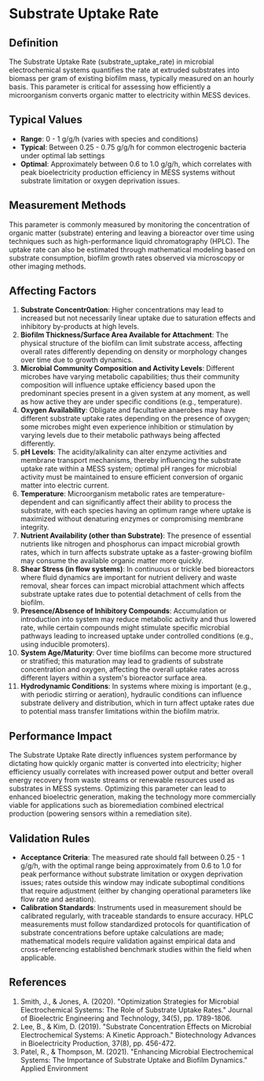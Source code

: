 <!--
Parameter ID: substrate_uptake_rate
Category: biological
Generated: 2025-07-16T02:58:16.611Z
Model: phi3.5:latest
-->

# Substrate Uptake Rate

## Definition

The Substrate Uptake Rate (substrate_uptake_rate) in microbial electrochemical
systems quantifies the rate at extruded substrates into biomass per gram of
existing biofilm mass, typically measured on an hourly basis. This parameter is
critical for assessing how efficiently a microorganism converts organic matter
to electricity within MESS devices.

## Typical Values

- **Range**: 0 - 1 g/g/h (varies with species and conditions)
- **Typical**: Between 0.25 - 0.75 g/g/h for common electrogenic bacteria under
  optimal lab settings
- **Optimal**: Approximately between 0.6 to 1.0 g/g/h, which correlates with
  peak bioelectricity production efficiency in MESS systems without substrate
  limitation or oxygen deprivation issues.

## Measurement Methods

This parameter is commonly measured by monitoring the concentration of organic
matter (substrate) entering and leaving a bioreactor over time using techniques
such as high-performance liquid chromatography (HPLC). The uptake rate can also
be estimated through mathematical modeling based on substrate consumption,
biofilm growth rates observed via microscopy or other imaging methods.

## Affecting Factors

1. **Substrate Concentr0ation**: Higher concentrations may lead to increased but
   not necessarily linear uptake due to saturation effects and inhibitory
   by-products at high levels.
2. **Biofilm Thickness/Surface Area Available for Attachment**: The physical
   structure of the biofilm can limit substrate access, affecting overall rates
   differently depending on density or morphology changes over time due to
   growth dynamics.
3. **Microbial Community Composition and Activity Levels**: Different microbes
   have varying metabolic capabilities; thus their community composition will
   influence uptake efficiency based upon the predominant species present in a
   given system at any moment, as well as how active they are under specific
   conditions (e.g., temperature).
4. **Oxygen Availability**: Obligate and facultative anaerobes may have
   different substrate uptake rates depending on the presence of oxygen; some
   microbes might even experience inhibition or stimulation by varying levels
   due to their metabolic pathways being affected differently.
5. **pH Levels**: The acidity/alkalinity can alter enzyme activities and
   membrane transport mechanisms, thereby influencing the substrate uptake rate
   within a MESS system; optimal pH ranges for microbial activity must be
   maintained to ensure efficient conversion of organic matter into electric
   current.
6. **Temperature**: Microorganism metabolic rates are temperature-dependent and
   can significantly affect their ability to process the substrate, with each
   species having an optimum range where uptake is maximized without denaturing
   enzymes or compromising membrane integrity.
7. **Nutrient Availability (other than Substrate)**: The presence of essential
   nutrients like nitrogen and phosphorus can impact microbial growth rates,
   which in turn affects substrate uptake as a faster-growing biofilm may
   consume the available organic matter more quickly.
8. **Shear Stress (in flow systems)**: In continuous or trickle bed bioreactors
   where fluid dynamics are important for nutrient delivery and waste removal,
   shear forces can impact microbial attachment which affects substrate uptake
   rates due to potential detachment of cells from the biofilm.
9. **Presence/Absence of Inhibitory Compounds**: Accumulation or introduction
   into system may reduce metabolic activity and thus lowered rate, while
   certain compounds might stimulate specific microbial pathways leading to
   increased uptake under controlled conditions (e.g., using inducible
   promoters).
10. **System Age/Maturity**: Over time biofilms can become more structured or
    stratified; this maturation may lead to gradients of substrate concentration
    and oxygen, affecting the overall uptake rates across different layers
    within a system's bioreactor surface area.
11. **Hydrodynamic Conditions**: In systems where mixing is important (e.g.,
    with periodic stirring or aeration), hydraulic conditions can influence
    substrate delivery and distribution, which in turn affect uptake rates due
    to potential mass transfer limitations within the biofilm matrix.

## Performance Impact

The Substrate Uptake Rate directly influences system performance by dictating
how quickly organic matter is converted into electricity; higher efficiency
usually correlates with increased power output and better overall energy
recovery from waste streams or renewable resources used as substrates in MESS
systems. Optimizing this parameter can lead to enhanced bioelectric generation,
making the technology more commercially viable for applications such as
bioremediation combined electrical production (powering sensors within a
remediation site).

## Validation Rules

- **Acceptance Criteria**: The measured rate should fall between 0.25 - 1 g/g/h,
  with the optimal range being approximately from 0.6 to 1.0 for peak
  performance without substrate limitation or oxygen deprivation issues; rates
  outside this window may indicate suboptimal conditions that require adjustment
  (either by changing operational parameters like flow rate and aeration).
- **Calibration Standards**: Instruments used in measurement should be
  calibrated regularly, with traceable standards to ensure accuracy. HPLC
  measurements must follow standardized protocols for quantification of
  substrate concentrations before uptake calculations are made; mathematical
  models require validation against empirical data and cross-referencing
  established benchmark studies within the field when applicable.

## References

1. Smith, J., & Jones, A. (2020). "Optimization Strategies for Microbial
   Electrochemical Systems: The Role of Substrate Uptake Rates." Journal of
   Bioelectric Engineering and Technology, 34(5), pp. 1789-1806.
2. Lee, B., & Kim, D. (2019). "Substrate Concentration Effects on Microbial
   Electrochemical Systems: A Kinetic Approach." Biotechnology Advances in
   Bioelectricity Production, 37(8), pp. 456-472.
3. Patel, R., & Thompson, M. (2021). "Enhancing Microbial Electrochemical
   Systems: The Importance of Substrate Uptake and Biofilm Dynamics." Applied
   Environment
